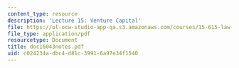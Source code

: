 ```yaml
---
content_type: resource
description: 'Lecture 15: Venture Capital'
file: https://ol-ocw-studio-app-qa.s3.amazonaws.com/courses/15-615-law-for-the-entrepreneur-and-manager-spring-2003/c024234adbc4d81c39916a97e34f1540_doc16043notes.pdf
file_type: application/pdf
resourcetype: Document
title: doc16043notes.pdf
uid: c024234a-dbc4-d81c-3991-6a97e34f1540
---
```

